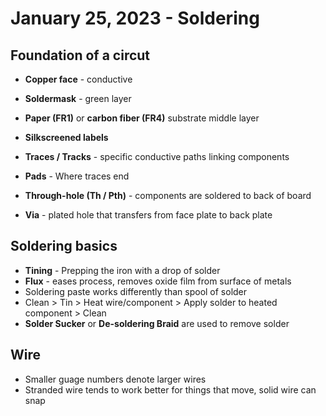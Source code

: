 # January 25, 2023 - Soldering

## Foundation of a circut

* **Copper face** - conductive
* **Soldermask** - green layer
* **Paper (FR1)** or **carbon fiber (FR4)** substrate middle layer
* **Silkscreened labels**

* **Traces / Tracks** - specific conductive paths linking components
* **Pads** - Where traces end
* **Through-hole (Th / Pth)** - components are soldered to back of board
* **Via** - plated hole that transfers from face plate to back plate

## Soldering basics

* **Tining** - Prepping the iron with a drop of solder
* **Flux** - eases process, removes oxide film from surface of metals
* Soldering paste works differently than spool of solder
* Clean > Tin > Heat wire/component > Apply solder to heated component > Clean
* **Solder Sucker** or **De-soldering Braid** are used to remove solder

## Wire

* Smaller guage numbers denote larger wires
* Stranded wire tends to work better for things that move, solid wire can snap